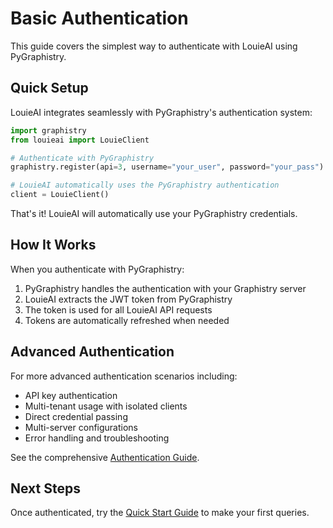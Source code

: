 # Basic Authentication

This guide covers the simplest way to authenticate with LouieAI using PyGraphistry.

## Quick Setup

LouieAI integrates seamlessly with PyGraphistry's authentication system:

```python
import graphistry
from louieai import LouieClient

# Authenticate with PyGraphistry
graphistry.register(api=3, username="your_user", password="your_pass")

# LouieAI automatically uses the PyGraphistry authentication
client = LouieClient()
```

That's it! LouieAI will automatically use your PyGraphistry credentials.

## How It Works

When you authenticate with PyGraphistry:
1. PyGraphistry handles the authentication with your Graphistry server
2. LouieAI extracts the JWT token from PyGraphistry 
3. The token is used for all LouieAI API requests
4. Tokens are automatically refreshed when needed

## Advanced Authentication

For more advanced authentication scenarios including:
- API key authentication
- Multi-tenant usage with isolated clients
- Direct credential passing
- Multi-server configurations
- Error handling and troubleshooting

See the comprehensive [Authentication Guide](../guides/authentication.md).

## Next Steps

Once authenticated, try the [Quick Start Guide](quick-start.md) to make your first queries.